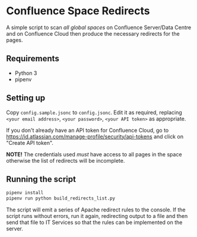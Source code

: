 # Confluence Space Redirects

A simple script to scan *all global spaces* on Confluence Server/Data Centre and on Confluence Cloud then produce the necessary redirects for the pages.

## Requirements

* Python 3
* pipenv

## Setting up

Copy `config.sample.jsonc` to `config.jsonc`. Edit it as required, replacing `<your email address>`, `<your password>`, `<your API token>` as appropriate.

If you don't already have an API token for Confluence Cloud, go to <https://id.atlassian.com/manage-profile/security/api-tokens> and click on "Create API token".

**NOTE!** The credentials used *must* have access to all pages in the space otherwise the list of redirects will be incomplete.

## Running the script

``` Python
pipenv install
pipenv run python build_redirects_list.py
```

The script will emit a series of Apache redirect rules to the console. If the script runs without errors, run it again, redirecting output to a file and then send that file to IT Services so that the rules can be implemented on the server.
